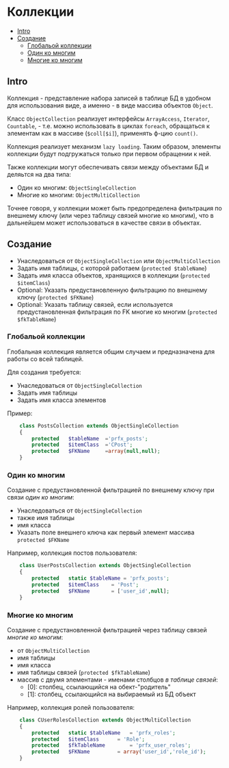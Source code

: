 Коллекции
=========

- [Intro](#Intro)
- [Создание](#Создание)
  - [Глобальой коллекции](#Глобальой-коллекции)
  - [Один ко многим](#Один-ко-многим)
  - [Многие ко многим](#Многие-ко-многим)


Intro
-----

Коллекция - представление набора записей в таблице БД в удобном для использования виде,
а именно - в виде массива объектов `Object`.

Класс `ObjectCollection` реализует интерфейсы `ArrayAccess`, `Iterator`, `Countable`, -
т.е. можно использовать в циклах `foreach`, обращаться к элементам как в массиве (`$coll[$i]`),
применять ф-цию `count()`.

Коллекция реализует механизм `lazy loading`. Таким образом, элементы коллекции будут подгружаться только при
первом обращении к ней.

Также коллекции могут обеспечивать связи между объектами БД и деляьтся на два типа:
- Один ко многим: `ObjectSingleCollection`
- Многие ко многим: `ObjectMultiCollection`

Точнее говоря, у коллекции может быть предопределена фильтрация по внешнему ключу
(или через таблицу связей многие ко многим),
что в дальнейшем может использоваться в качестве связи в объектах.



Создание
--------

- Унаследоваться от `ObjectSingleCollection` или `ObjectMultiCollection`
- Задать имя таблицы, с которой работаем (`protected $tableName`)
- Задать имя класса объектов, хранящихся в коллекции (`protected $itemClass`)
- Optional: Указать предустановленную фильтрацию по внешнему ключу (`protected $FKName`)
- Optional: Указать таблицу связей, если используется предустановленная фильтрация по FK многие ко многим (`protected $fkTableName`)


### Глобальой коллекции

Глобальная коллекция является общим случаем и предназначена для работы со всей таблицей.

Для создания требуется:
- Унаследоваться от `ObjectSingleCollection`
- Задать имя таблицы
- Задать имя класса элементов

Пример:
```php
	class PostsCollection extends ObjectSingleCollection
	{
		protected	$tableName	='prfx_posts';
		protected	$itemClass	='CPost';
		protected	$FKName		=array(null,null);
	}
```

### Один ко многим

Создание с предустановленной фильтрацией по внешнему ключу при связи *один ко многим*:
- Унаследоваться от `ObjectSingleCollection`
- также имя таблицы
- имя класса
- Указать поле внешнего ключа как первый элемент массива `protected $FKName`


Например, коллекция постов пользователя:
```php
	class UserPostsCollection extends ObjectSingleCollection
	{
		protected	static $tableName = 'prfx_posts';
		protected	$itemClass	  = 'Post';
		protected	$FKName		  = ['user_id',null];
	}
```

### Многие ко многим

Создание с предустановленной фильтрацией через таблицу связей *многие ко многим*:
- от `ObjectMultiCollection`
- имя таблицы
- имя класса
- имя таблицы связей (`protected $fkTableName`)
- массив с двумя элементами - именами столбцов *в таблице связей*:
  - [0]: столбец, ссылающийся на обект-"родитель"
  - [1]: столбец, ссылающийся на выбираемый из БД объект

Например, коллекция ролей пользователя:
```php
	class CUserRolesCollection extends ObjectMultiCollection
	{
		protected	static $tableName   = 'prfx_roles';
		protected	$itemClass	    = 'Role';
		protected	$fkTableName	    = 'prfx_user_roles';
		protected	$FKName		    = array('user_id','role_id');
	}
```
